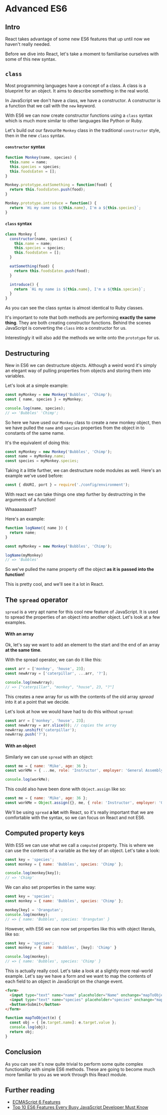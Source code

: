 # Advanced ES6

## Intro

React takes advantage of some new ES6 features that up until now we haven't really needed.

Before we dive into React, let's take a moment to familiarise ourselves with some of this new syntax.

## `class`

Most programming languages have a concept of a class. A class is a blueprint for an object. It aims to describe something in the real world.

In JavaScript we don't have a class, we have a constructor. A constructor is a function that we call with the `new` keyword.

With ES6 we can now create constructor functions using a `class` syntax which is much more similar to other languages like Python or Ruby.

Let's build out our favourite `Monkey` class in the traditional `constructor` style, then in the new `class` syntax.

#### `constructor` syntax

```js
function Monkey(name, species) {
  this.name = name;
  this.species = species;
  this.foodsEaten = [];
}

Monkey.prototype.eatSomething = function(food) {
  return this.foodsEaten.push(food);
}

Monkey.prototype.introduce = function() {
  return `Hi my name is ${this.name}, I'm a ${this.species}`;
}
```

#### `class` syntax

```js
class Monkey {
  constructor(name, species) {
    this.name = name;
    this.species = species;
    this.foodsEaten = [];
  }

  eatSomething(food) {
    return this.foodsEaten.push(food);
  }

  introduce() {
    return `Hi my name is ${this.name}, I'm a ${this.species}`;
  }
}
```

As you can see the class syntax is almost identical to Ruby classes.

It's important to note that both methods are performing **exactly the same thing**. They are both creating constructor functions. Behind the scenes JavaScript is converting the `class` into a constructor for us.

Interestingly it will also add the methods we write onto the `prototype` for us.

## Destructuring

New in ES6 we can destructure objects. Although a weird word it's simply an elegant way of pulling properties from objects and storing them into variables.

Let's look at a simple example:

```js
const myMonkey = new Monkey('Bubbles', 'Chimp');
const { name, species } = myMonkey;

console.log(name, species);
// => 'Bubbles' 'Chimp';
```

So here we have used our `Monkey` class to create a new monkey object, then we have pulled the `name` and `species` properties from the object in to constants of the same name.

It's the equivalent of doing this:

```js
const myMonkey = new Monkey('Bubbles', 'Chimp');
const name = myMonkey.name;
const species = myMonkey.species;
```

Taking it a little further, we can destructure node modules as well. Here's an example we've used before:

```js
const { dbURI, port } = require('./config/environment');
```

With react we can take things one step further by destructring in the arguments of a function!

Whaaaaaaaat!?

Here's an example:

```js
function logName({ name }) {
  return name;
}

const myMonkey = new Monkey('Bubbles', 'Chimp');

logName(myMonkey)
// => 'Bubbles'
```

So we've pulled the name property off the object **as it is passed into the function!**

This is pretty cool, and we'll see it a lot in React.

## The `spread` operator

`spread` is a very apt name for this cool new feature of JavaScript. It is used to spread the properties of an object into another object. Let's look at a few examples.

#### With an array

Ok, let's say we want to add an element to the start and the end of an array **at the same time**.

With the spread operator, we can do it like this:

```js
const arr = ['monkey', 'house', 23];
const newArray = ['caterpillar', ...arr, '?'];

console.log(newArray);
// => ["caterpillar", "monkey", "house", 23, "?"]
```

This creates a new array for us with the contents of the old array _spread_ into it at a point that we decide.

Let's look at how we would have had to do this without `spread`:

```js
const arr = ['monkey', 'house', 23];
const newArray = arr.slice(0); // copies the array
newArray.unshift('caterpillar');
newArray.push('?');
```

#### With an object

Similarly we can use `spread` with an object:

```js
const me = { name: 'Mike', age: 36 };
const workMe = { ...me, role: 'Instructor', employer: 'General Assembly' };

console.log(workMe);
```

This could also have been done with `Object.assign` like so:

```js
const me = { name: 'Mike', age: 36 };
const workMe = Object.assign({}, me, { role: 'Instructor', employer: 'General Assembly' });
```

We'll be using `spread` **a lot** with React, so it's really important that we are comfortable with the syntax, so we can focus on React and not ES6.

## Computed property keys

With ES5 we can use what we call a `computed` property. This is where we can use the contents of a variable as the key of an object. Let's take a look:

```js
const key = 'species';
const monkey = { name: 'Bubbles', species: 'Chimp' };

console.log(monkey[key]);
// => 'Chimp'
```

We can also set properties in the same way:

```js
const key = 'species';
const monkey = { name: 'Bubbles', species: 'Chimp' };

monkey[key] = 'Orangutan';
console.log(monkey);
// => { name: 'Bubbles', species: 'Orangutan' }
```

However, with ES6 we can now set properties like this with object literals, like so:

```js
const key = 'species';
const monkey = { name: 'Bubbles', [key]: 'Chimp' }

console.log(monkey);
// => { name: 'Bubbles', species: 'Chimp' }
```

This is actually really cool. Let's take a look at a slightly more real-world example. Let's say we have a form and we want to map the contents of each field to an object in JavaScript on the change event.

```html
<form>
  <input type="text" name="name" placeholder="Name" onchange="mapToObject()" />
  <input type="text" name="species" placeholder="species" onchange="mapToObject()" />
  <button>Submit</button>
</form>
```

```js
function mapToObject(e) {
  const obj = { [e.target.name]: e.target.value };
  console.log(obj);
  return obj;
}
```

## Conclusion

As you can see it's now quite trivial to perform some quite complex functionality with simple ES6 methods. These are going to become much more familiar to you as we work through this React module.

## Further reading

* [ECMAScript 6 Features](http://es6-features.org/)
* [Top 10 ES6 Features Every Busy JavaScript Developer Must Know](https://webapplog.com/es6/)
